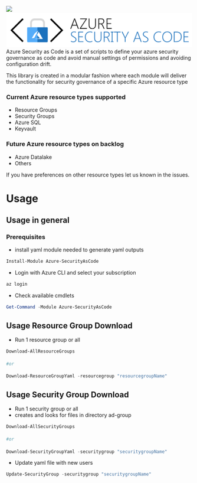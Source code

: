 ![](https://xpirit.visualstudio.com/_apis/public/build/definitions/b0d59b52-bc4d-4af7-a6a2-768ae3158e76/101/badge)
![Azure Security as Code](./img/logo.png "Azure Security as Code")
Azure Security as Code is a set of scripts to define your azure security governance as code and avoid manual settings of permissions and avoiding configuration drift.

This library is created in a modular fashion where each module will deliver the functionality for security governance of a specific Azure resource type

### Current Azure resource types supported
* Resource Groups
* Security Groups
* Azure SQL
* Keyvault

### Future Azure resource types on backlog
* Azure Datalake
* Others

If you have preferences on other resource types let us known in the issues.

# Usage

## Usage in general ##


### Prerequisites
* install yaml module needed to generate yaml outputs
```powershell
Install-Module Azure-SecurityAsCode
```

* Login with Azure CLI and select your subscription

```powershell
az login
```

* Check available cmdlets
```powershell
Get-Command -Module Azure-SecurityAsCode
```

## Usage Resource Group Download ##

* Run 1 resource group or all

```powershell
Download-AllResourceGroups

#or

Download-ResourceGroupYaml -resourcegroup "resourcegroupName"
```

## Usage Security Group Download ##

* Run 1 security group or all
* creates and looks for files in directory ad-group

```powershell
Download-AllSecurityGroups

#or

Download-SecurityGroupYaml -securitygroup "securitygroupName"
```

* Update yaml file with new users

```powershell
Update-SecurityGroup -securitygroup "securitygroupName"
```
